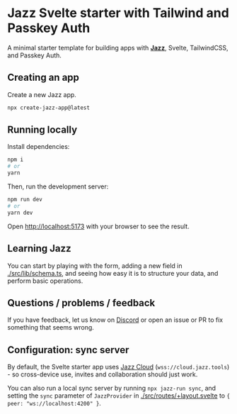 # Jazz Svelte starter with Tailwind and Passkey Auth

A minimal starter template for building apps with **[Jazz](https://jazz.tools)**, Svelte, TailwindCSS, and Passkey Auth.

## Creating an app

Create a new Jazz app.

```bash
npx create-jazz-app@latest
```

## Running locally

Install dependencies:

```bash
npm i
# or
yarn
```

Then, run the development server:

```bash
npm run dev
# or
yarn dev
```

Open [http://localhost:5173](http://localhost:5173) with your browser to see the result.

## Learning Jazz

You can start by playing with the form, adding a new field in [./src/lib/schema.ts](./src/lib/schema.ts),
and seeing how easy it is to structure your data, and perform basic operations.

## Questions / problems / feedback

If you have feedback, let us know on [Discord](https://discord.gg/utDMjHYg42) or open an issue or PR to fix something that seems wrong.

## Configuration: sync server

By default, the Svelte starter app uses [Jazz Cloud](https://jazz.tools/cloud) (`wss://cloud.jazz.tools`) - so cross-device use, invites and collaboration should just work.

You can also run a local sync server by running `npx jazz-run sync`, and setting the `sync` parameter of `JazzProvider` in [./src/routes/+layout.svelte](./src/routes/+layout.svelte) to `{ peer: "ws://localhost:4200" }`.
